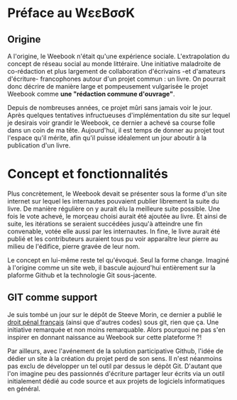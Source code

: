 # Préface au WεεBσσK

## Origine

A l'origine, le Weebook n'était qu'une expérience sociale. L'extrapolation du concept de réseau social au monde littéraire. Une initiative maladroite de co-rédaction et plus largement de collaboration d'écrivains -et d'amateurs d'écriture- francophones autour d'un projet commun : un livre. On pourrait donc décrire de manière large et pompeusement vulgarisée le projet Weebook comme **une "rédaction commune d'ouvrage"**.

Depuis de nombreuses années, ce projet mûri sans jamais voir le jour. Après quelques tentatives infructueuses d'implémentation du site sur lequel je desirais voir grandir le Weebook, ce dernier a achevé sa course folle dans un coin de ma tête. Aujourd'hui, il est temps de donner au projet tout l'espace qu'il mérite, afin qu'il puisse idéalement un jour aboutir à la publication d'un livre.

# Concept et fonctionnalités

Plus concrètement, le Weebook devait se présenter sous la forme d'un site internet sur lequel les internautes pouvaient publier librement la suite du livre. De manière régulière on y aurait élu la meilleure suite possible. Une fois le vote achevé, le morçeau choisi aurait été ajoutée au livre. Et ainsi de suite, les itérations se seraient succédées jusqu'à atteindre une fin convenable, votée elle aussi par les internautes. In fine, le livre aurait été publié et les contributeurs auraient tous pu voir apparaître leur pierre au milieu de l'édifice, pierre gravée de leur nom.

Le concept en lui-même reste tel qu'évoqué. Seul la forme change. Imaginé à l'origine comme un site web, il bascule aujourd'hui entièrement sur la plaforme Github et la technologie Git sous-jacente.

## GIT comme support

Je suis tombé un jour sur le dépôt de Steeve Morin, ce dernier a publié le [droit pénal français](https://github.com/steeve/france.code-penal) (ainsi que d'autres codes) sous git, rien que ça. Une initiative remarquée et non moins remarquable. Alors pourquoi ne pas s'en inspirer en donnant naissance au Weebook sur cette plateforme ?!

Par ailleurs, avec l'avénement de la solution participative Github, l'idée de dédier un site à la création du projet perd de son sens. Il n'est néanmoins pas exclu de développer un tel outil par dessus le dépôt Git. D'autant que l'on imagine peu des passionnés d'écriture partager leur écrits via un outil initialement dédié au code source et aux projets de logiciels informatiques en général.
